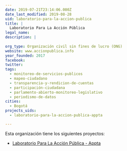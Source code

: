 ```yaml
---
date: 2019-07-21T23:14:06.000Z
date_last_modified: 2019-08-28
uid: laboratorio-para-la-accion-publica
title: |
  Laboratorio Para La Acción Pública
legal_name: 
description: |
  
org_type: Organización civil sin fines de lucro (ONG)
website: www.accionpublica.info
year_founded: 2017
facebook: 
twitter: 
tags:
  - monitoreo-de-servicios-publicos
  - mapeo-ciudadano
  - transparencia-y-rendicion-de-cuentas
  - participación-ciudadana
  - parlamento-abierto-monitoreo-legislativo
  - periodismo-de-datos
cities: 
  - Bogotá
projects_uids:
  - laboratorio-para-la-accion-publica-appta

---
```


Esta organización tiene los siguientes proyectos:

- [Laboratorio Para La Acción Pública - Appta](/proyectos/laboratorio-para-la-accion-publica-appta)
